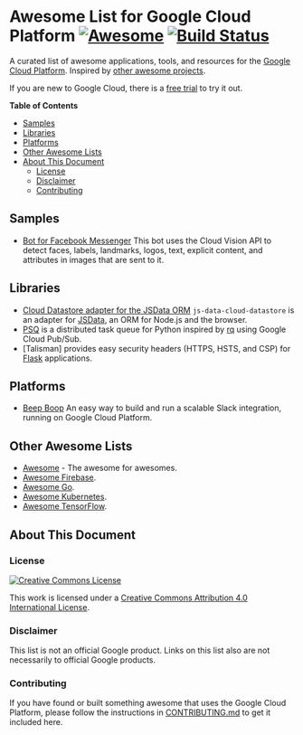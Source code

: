 # Awesome List for Google Cloud Platform [![Awesome](https://cdn.rawgit.com/sindresorhus/awesome/d7305f38d29fed78fa85652e3a63e154dd8e8829/media/badge.svg)](https://github.com/sindresorhus/awesome) [![Build Status](https://travis-ci.org/GoogleCloudPlatform/awesome-google-cloud.svg?branch=master)](https://travis-ci.org/GoogleCloudPlatform/awesome-google-cloud)

A curated list of awesome applications, tools, and resources for the [Google
Cloud Platform](https://cloud.google.com).  Inspired by [other awesome
projects](https://github.com/sindresorhus/awesome).

If you are new to Google Cloud, there is a [free
trial](https://cloud.google.com/free-trial/) to try it out.

<!-- START doctoc generated TOC please keep comment here to allow auto update -->
<!-- DON'T EDIT THIS SECTION, INSTEAD RE-RUN doctoc TO UPDATE -->
**Table of Contents**

- [Samples](#samples)
- [Libraries](#libraries)
- [Platforms](#platforms)
- [Other Awesome Lists](#other-awesome-lists)
- [About This Document](#about-this-document)
  - [License](#license)
  - [Disclaimer](#disclaimer)
  - [Contributing](#contributing)

<!-- END doctoc generated TOC please keep comment here to allow auto update -->

## Samples

- [Bot for Facebook Messenger](https://github.com/jshin49/fb-vision-bot) This
  bot uses the Cloud Vision API to detect faces, labels, landmarks, logos,
  text, explicit content, and attributes in images that are sent to it.


## Libraries

- [Cloud Datastore adapter for the JSData
  ORM](https://github.com/GoogleCloudPlatform/js-data-cloud-datastore)
  `js-data-cloud-datastore` is an adapter for [JSData](http://js-data.io), an
  ORM for Node.js and the browser.
- [PSQ](https://github.com/GoogleCloudPlatform/psq) is a distributed task queue for Python inspired by [rq](http://python-rq.org/) using Google Cloud Pub/Sub.
- [Talisman] provides easy security headers (HTTPS, HSTS, and CSP) for [Flask](http://flask.pocoo.org/) applications.

## Platforms

- [Beep Boop](https://beepboophq.com/) An easy way to build and run a scalable
  Slack integration, running on Google Cloud Platform.


## Other Awesome Lists

- [Awesome](https://github.com/sindresorhus/awesome) - The awesome for awesomes.
- [Awesome Firebase](https://github.com/afonsopacifer/awesome-firebase).
- [Awesome Go](https://github.com/avelino/awesome-go).
- [Awesome Kubernetes](https://github.com/ramitsurana/awesome-kubernetes).
- [Awesome TensorFlow](https://github.com/jtoy/awesome-tensorflow).


## About This Document

### License

[![Creative Commons License](https://i.creativecommons.org/l/by/4.0/88x31.png)](https://creativecommons.org/licenses/by/4.0/)

This work is licensed under a [Creative Commons Attribution 4.0 International License](https://creativecommons.org/licenses/by/4.0/).


### Disclaimer

This list is not an official Google product.  Links on this list also are not
necessarily to official Google products.


### Contributing

If you have found or built something awesome that uses the Google Cloud
Platform, please follow the instructions in [CONTRIBUTING.md](CONTRIBUTING.md)
to get it included here.
